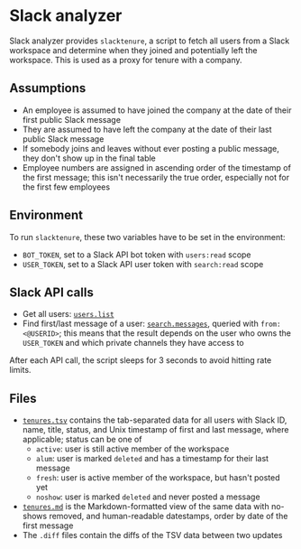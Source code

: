 # Slack analyzer

Slack analyzer provides `slacktenure`, a script to fetch all users from a Slack
workspace and determine when they joined and potentially left the workspace.
This is used as a proxy for tenure with a company.

## Assumptions

- An employee is assumed to have joined the company at the date of their first
  public Slack message
- They are assumed to have left the company at the date of their last public
  Slack message
- If somebody joins and leaves without ever posting a public message, they
  don't show up in the final table
- Employee numbers are assigned in ascending order of the timestamp of the
  first message; this isn't necessarily the true order, especially not for the
  first few employees

## Environment

To run `slacktenure`, these two variables have to be set in the environment:

- `BOT_TOKEN`, set to a Slack API bot token with `users:read` scope
- `USER_TOKEN`, set to a Slack API user token with `search:read` scope

## Slack API calls

- Get all users: [`users.list`][1]
- Find first/last message of a user: [`search.messages`][2], queried with
  `from:<@USERID>`; this means that the result depends on the user who owns the
  `USER_TOKEN` and which private channels they have access to

After each API call, the script sleeps for 3 seconds to avoid hitting rate
limits.

[1]: <https://api.slack.com/methods/users.list>
[2]: <https://api.slack.com/methods/search.messages>

## Files

- [`tenures.tsv`](tenures.tsv) contains the tab-separated data for all users with Slack ID,
  name, title, status, and Unix timestamp of first and last message, where
  applicable; status can be one of
  - `active`: user is still active member of the workspace
  - `alum`: user is marked `deleted` and has a timestamp for their last message
  - `fresh`: user is active member of the workspace, but hasn't posted yet
  - `noshow`: user is marked `deleted` and never posted a message
- [`tenures.md`](tenures.md) is the Markdown-formatted view of the same data
  with no-shows removed, and human-readable datestamps, order by date of the
  first message
- The `.diff` files contain the diffs of the TSV data between two updates
